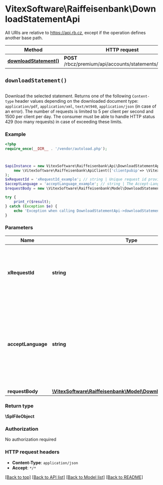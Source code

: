 # VitexSoftware\Raiffeisenbank\DownloadStatementApi

All URIs are relative to https://api.rb.cz, except if the operation defines another base path.

| Method | HTTP request | Description |
| ------------- | ------------- | ------------- |
| [**downloadStatement()**](DownloadStatementApi.md#downloadStatement) | **POST** /rbcz/premium/api/accounts/statements/download |  |


## `downloadStatement()`

```php
```



Download the selected statement.  Returns one of the following `Content-type` header values depending on  the downloaded document type: <code>application/pdf</code>, <code>application/xml</code>, <code>text/mt940</code>, <code>application/json</code> (in case of an error).  The number of requests is limited to 5 per client per second and 1500  per client per day. The consumer must be able to handle HTTP status  429 (too many requests) in case of exceeding these limits.

### Example

```php
<?php
require_once(__DIR__ . '/vendor/autoload.php');



$apiInstance = new VitexSoftware\Raiffeisenbank\Api\DownloadStatementApi(
    new \VitexSoftware\Raiffeisenbank\ApiClient(['clientpubip'=> \VitexSoftware\Raiffeisenbank\ApiClient::getPublicIP() ,'debug'=>true])
);
$xRequestId = 'xRequestId_example'; // string | Unique request id provided by consumer application for reference and auditing.
$acceptLanguage = 'acceptLanguage_example'; // string | The Accept-Language request HTTP header is used to determine document  language. Supported languages are `cs` and `en`.
$requestBody = new \VitexSoftware\Raiffeisenbank\Model\DownloadStatementRequest(); // \VitexSoftware\Raiffeisenbank\Model\DownloadStatementRequest

try {
    print_r($result);
} catch (Exception $e) {
    echo 'Exception when calling DownloadStatementApi->downloadStatement: ', $e->getMessage(), PHP_EOL;
}
```

### Parameters

| Name | Type | Description  | Notes |
| ------------- | ------------- | ------------- | ------------- |
| **xRequestId** | **string**| Unique request id provided by consumer application for reference and auditing. | |
| **acceptLanguage** | **string**| The Accept-Language request HTTP header is used to determine document  language. Supported languages are &#x60;cs&#x60; and &#x60;en&#x60;. | |
| **requestBody** | [**\VitexSoftware\Raiffeisenbank\Model\DownloadStatementRequest**](../Model/DownloadStatementRequest.md)|  | |

### Return type

**\SplFileObject**

### Authorization

No authorization required

### HTTP request headers

- **Content-Type**: `application/json`
- **Accept**: `*/*`

[[Back to top]](#) [[Back to API list]](../../README.md#endpoints)
[[Back to Model list]](../../README.md#models)
[[Back to README]](../../README.md)
